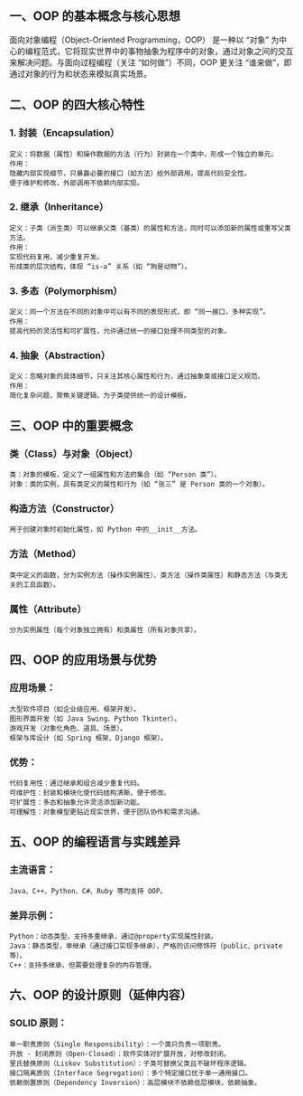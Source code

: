 ## 一、OOP 的基本概念与核心思想
面向对象编程（Object-Oriented Programming，OOP） 是一种以 “对象” 为中心的编程范式，它将现实世界中的事物抽象为程序中的对象，通过对象之间的交互来解决问题。与面向过程编程（关注 “如何做”）不同，OOP 更关注 “谁来做”，即通过对象的行为和状态来模拟真实场景。

## 二、OOP 的四大核心特性
### 1. 封装（Encapsulation）
    定义：将数据（属性）和操作数据的方法（行为）封装在一个类中，形成一个独立的单元。
    作用：
    隐藏内部实现细节，只暴露必要的接口（如方法）给外部调用，提高代码安全性。
    便于维护和修改，外部调用不依赖内部实现。
### 2. 继承（Inheritance）
    定义：子类（派生类）可以继承父类（基类）的属性和方法，同时可以添加新的属性或重写父类方法。
    作用：
    实现代码复用，减少重复开发。
    形成类的层次结构，体现 “is-a” 关系（如 “狗是动物”）。
### 3. 多态（Polymorphism）
    定义：同一个方法在不同的对象中可以有不同的表现形式，即 “同一接口，多种实现”。
    作用：
    提高代码的灵活性和可扩展性，允许通过统一的接口处理不同类型的对象。
### 4. 抽象（Abstraction）
    定义：忽略对象的具体细节，只关注其核心属性和行为，通过抽象类或接口定义规范。
    作用：
    简化复杂问题，聚焦关键逻辑，为子类提供统一的设计模板。
## 三、OOP 中的重要概念
### 类（Class）与对象（Object）
    类：对象的模板，定义了一组属性和方法的集合（如 “Person 类”）。
    对象：类的实例，具有类定义的属性和行为（如 “张三” 是 Person 类的一个对象）。
### 构造方法（Constructor）
    用于创建对象时初始化属性，如 Python 中的__init__方法。
### 方法（Method）
    类中定义的函数，分为实例方法（操作实例属性）、类方法（操作类属性）和静态方法（与类无关的工具函数）。
### 属性（Attribute）
    分为实例属性（每个对象独立拥有）和类属性（所有对象共享）。
## 四、OOP 的应用场景与优势
### 应用场景：
    大型软件项目（如企业级应用、框架开发）。
    图形界面开发（如 Java Swing、Python Tkinter）。
    游戏开发（对象化角色、道具、场景）。
    框架与库设计（如 Spring 框架、Django 框架）。
### 优势：
    代码复用性：通过继承和组合减少重复代码。
    可维护性：封装和模块化使代码结构清晰，便于修改。
    可扩展性：多态和抽象允许灵活添加新功能。
    可理解性：对象模型更贴近现实世界，便于团队协作和需求沟通。
## 五、OOP 的编程语言与实践差异
### 主流语言：
    Java、C++、Python、C#、Ruby 等均支持 OOP。
### 差异示例：
    Python：动态类型，支持多重继承，通过@property实现属性封装。
    Java：静态类型，单继承（通过接口实现多继承），严格的访问修饰符（public、private等）。
    C++：支持多继承，但需要处理复杂的内存管理。
## 六、OOP 的设计原则（延伸内容）
### SOLID 原则：
    单一职责原则（Single Responsibility）：一个类只负责一项职责。
    开放 - 封闭原则（Open-Closed）：软件实体对扩展开放，对修改封闭。
    里氏替换原则（Liskov Substitution）：子类可替换父类且不破坏程序逻辑。
    接口隔离原则（Interface Segregation）：多个特定接口优于单一通用接口。
    依赖倒置原则（Dependency Inversion）：高层模块不依赖低层模块，依赖抽象。
